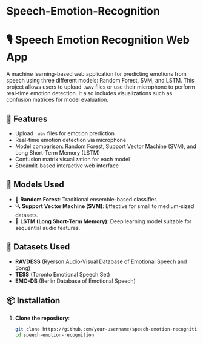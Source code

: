 # Speech-Emotion-Recognition
# 🎙️ Speech Emotion Recognition Web App

A machine learning-based web application for predicting emotions from speech using three different models: Random Forest, SVM, and LSTM. This project allows users to upload `.wav` files or use their microphone to perform real-time emotion detection. It also includes visualizations such as confusion matrices for model evaluation.

## 🚀 Features

- Upload `.wav` files for emotion prediction
- Real-time emotion detection via microphone
- Model comparison: Random Forest, Support Vector Machine (SVM), and Long Short-Term Memory (LSTM)
- Confusion matrix visualization for each model
- Streamlit-based interactive web interface

## 🧠 Models Used

- 🎲 **Random Forest**: Traditional ensemble-based classifier.
- 🔍 **Support Vector Machine (SVM)**: Effective for small to medium-sized datasets.
- 🔁 **LSTM (Long Short-Term Memory)**: Deep learning model suitable for sequential audio features.

## 📁 Datasets Used

- **RAVDESS** (Ryerson Audio-Visual Database of Emotional Speech and Song)
- **TESS** (Toronto Emotional Speech Set)
- **EMO-DB** (Berlin Database of Emotional Speech)

## 📦 Installation

1. **Clone the repository**:
   ```bash
   git clone https://github.com/your-username/speech-emotion-recognition.git
   cd speech-emotion-recognition
